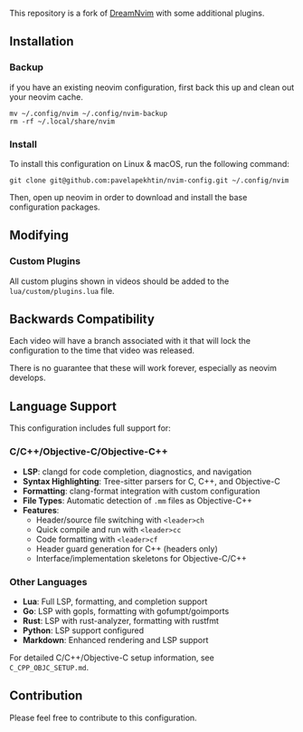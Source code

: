 This repository is a fork of [DreamNvim](https://github.com/dreamsofcode-io/DreamNvim) with some additional plugins.

## Installation

### Backup

if you have an existing neovim configuration, first back this up and clean out your neovim cache.

```
mv ~/.config/nvim ~/.config/nvim-backup
rm -rf ~/.local/share/nvim
```

### Install

To install this configuration on Linux & macOS, run the following command:

```
git clone git@github.com:pavelapekhtin/nvim-config.git ~/.config/nvim
```

Then, open up neovim in order to download and install the base configuration packages.



## Modifying

### Custom Plugins

All custom plugins shown in videos should be added to the `lua/custom/plugins.lua` file.

## Backwards Compatibility

Each video will have a branch associated with it that will lock the configuration to the time that video was released. 

There is no guarantee that these will work forever, especially as neovim develops.

## Language Support

This configuration includes full support for:

### C/C++/Objective-C/Objective-C++
- **LSP**: clangd for code completion, diagnostics, and navigation
- **Syntax Highlighting**: Tree-sitter parsers for C, C++, and Objective-C
- **Formatting**: clang-format integration with custom configuration
- **File Types**: Automatic detection of `.mm` files as Objective-C++
- **Features**:
  - Header/source file switching with `<leader>ch`
  - Quick compile and run with `<leader>cc`
  - Code formatting with `<leader>cf`
  - Header guard generation for C++ (headers only)
  - Interface/implementation skeletons for Objective-C/C++

### Other Languages
- **Lua**: Full LSP, formatting, and completion support
- **Go**: LSP with gopls, formatting with gofumpt/goimports
- **Rust**: LSP with rust-analyzer, formatting with rustfmt
- **Python**: LSP support configured
- **Markdown**: Enhanced rendering and LSP support

For detailed C/C++/Objective-C setup information, see `C_CPP_OBJC_SETUP.md`.

## Contribution

Please feel free to contribute to this configuration.
